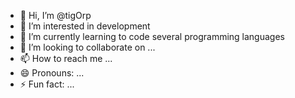 - 👋 Hi, I’m @tigOrp
- 👀 I’m interested in development
- 🌱 I’m currently learning to code several programming languages
- 💞️ I’m looking to collaborate on ...
- 📫 How to reach me ...
- 😄 Pronouns: ...
- ⚡ Fun fact: ...

<!---
tigOrp/tigOrp is a ✨ special ✨ repository because its `README.md` (this file) appears on your GitHub profile.
You can click the Preview link to take a look at your changes.
--->
